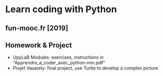 # Learn coding with Python 
## fun-mooc.fr [2019]
## Homework & Project

- UpyLaB Modules: exercises, instructions in "Apprendre_a_coder_avec_python-min.pdf"
- Projet Vasarely: final project, use Turtle to develop a complex picture
